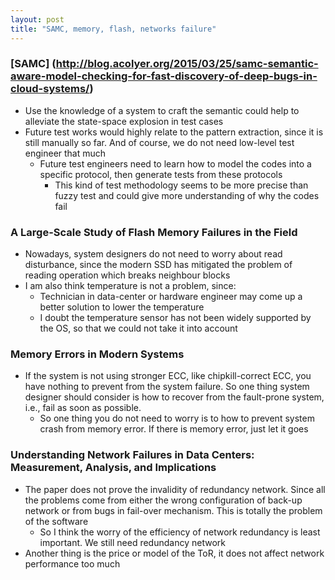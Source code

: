 ```yaml
---
layout: post
title: "SAMC, memory, flash, networks failure"
---
```


### [SAMC] (http://blog.acolyer.org/2015/03/25/samc-semantic-aware-model-checking-for-fast-discovery-of-deep-bugs-in-cloud-systems/)
* Use the knowledge of a system to craft the semantic could help to alleviate the state-space explosion in test cases
* Future test works would highly relate to the pattern extraction, since it is still manually so far. And of course, we do not need low-level test engineer that much
    * Future test engineers need to learn how to model the codes into a specific protocol, then generate tests from these protocols
        * This kind of test methodology seems to be more precise than fuzzy test and could give more understanding of why the codes fail


### A Large-Scale Study of Flash Memory Failures in the Field
* Nowadays, system designers do not need to worry about read disturbance, since the modern SSD has mitigated the problem of reading operation which breaks neighbour blocks
* I am also think temperature is not a problem, since:
    * Technician in data-center or hardware engineer may come up a better solution to lower the temperature
    * I doubt the temperature sensor has not been widely supported by the OS, so that we could not take it into account

### Memory Errors in Modern Systems
* If the system is not using stronger ECC, like chipkill-correct ECC, you have nothing to prevent from the system failure. So one thing system designer should consider is how to recover from the fault-prone system, i.e., fail as soon as possible.
    * So one thing you do not need to worry is to how to prevent system crash from memory error. If there is memory error, just let it goes

### Understanding Network Failures in Data Centers: Measurement, Analysis, and Implications
* The paper does not prove the invalidity of redundancy network. Since all the problems come from either the wrong configuration of back-up network or from bugs in fail-over mechanism. This is totally the problem of the software
    * So I think the worry of the efficiency of network redundancy is least important. We still need redundancy network
* Another thing is the price or model of the ToR, it does not affect network performance too much
